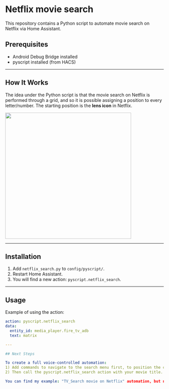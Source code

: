 # Netflix movie search

This repository contains a Python script to automate movie search on Netflix via Home Assistant.

## Prerequisites

- Android Debug Bridge installed
- pyscript installed (from HACS)

---

## How It Works

The idea under the Python script is that the movie search on Netflix is performed through a grid, and so it is possible assigning a position to every letter/number. The starting position is the **lens icon** in Netflix.

<img src="https://github.com/user-attachments/assets/b2c30fa5-d06e-4e09-b851-015ca1dfa9df" width="400"/>

---

## Installation

1) Add `netflix_search.py` to `config/pyscript/`.
2) Restart Home Assistant.
3) You will find a new action: `pyscript.netflix_search`.

---

## Usage

Example of using the action:

```yaml
action: pyscript.netflix_search
data:
  entity_id: media_player.fire_tv_adb
  text: matrix

---

## Next Steps

To create a full voice-controlled automation:
1) Add commands to navigate to the search menu first, to position the cursor on the lens icon.
2) Then call the pyscript.netflix_search action with your movie title.

You can find my example: "TV_Search movie on Netflix" automation, but note that I didn't test the automation yet since I don't currently have a voice assistant.
